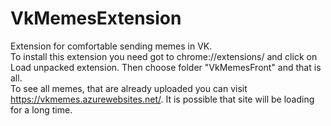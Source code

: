 # VkMemesExtension
Extension for comfortable sending memes in VK. </br>
To install this extension you need got to chrome://extensions/ and click on Load unpacked extension. Then choose folder "VkMemesFront" and that is all. </br>
To see all memes, that are already uploaded you can visit https://vkmemes.azurewebsites.net/. It is possible that site will be loading for a long time.
